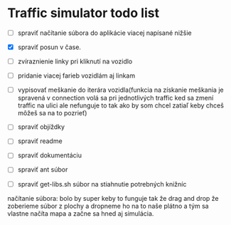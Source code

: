# Traffic simulator todo list
- [ ] spraviť načítanie súbora do aplikácie viacej napísané nižšie
- [X] spraviť posun v čase.
- [ ] zvíraznienie linky pri kliknutí na vozidlo
- [ ] pridanie viacej farieb vozidlám aj linkam
- [ ] vypisovať meškanie do iterára vozidla(funkcia na získanie meškania je spravená v connection volá sa pri jednotlivých traffic ked sa zmení traffic na ulici ale nefunguje to tak ako by som chcel zatiaľ keby chceš môžeš sa na to pozrieť)
- [ ] spraviť objíždky
- [ ] spraviť readme
- [ ] spraviť dokumentáciu
- [ ] spraviť ant súbor
- [ ] spraviť get-libs.sh súbor na stiahnutie potrebných knižníc


načítanie súbora: bolo by super keby to funguje tak že drag and drop
že zoberieme súbor z plochy a dropneme ho na to naše plátno a tým sa vlastne načíta mapa a začne sa hned aj simulácia.

